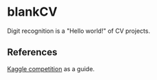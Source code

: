 # blankCV
Digit recognition is a "Hello world!" of CV projects.  

## References
[Kaggle competition](https://www.kaggle.com/c/digit-recognizer) as a guide.
